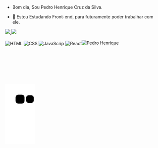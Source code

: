 - Bom dia, Sou Pedro Henrique Cruz da Silva.

- 📕 Estou Estudando Front-end, para futuramente poder trabalhar com ele.

<div>
  <a href="https://github.com/PedroHenriqueCruzdaSilva/Pedro-Henrique-Cruz-da-Silva">
  <img height="180em" src="https://github-readme-stats.vercel.app/api?username=PedroHenriqueCruzdaSilva&show_icons=true&theme=dark">
  <img height="180em" src="https://github-readme-stats.vercel.app/api/top-langs/?username=PedroHenriqueCruzdaSilva&theme=dark">
</div>
  
  <div style="display: inline-block"><br>
    <img align="center" alt="HTML" height="auto" width="auto" src="https://img.shields.io/badge/HTML-239120?style=for-the-badge&logo=html5&logoColor=white">
    <img align="center" alt="CSS" height="auto" width="auto" src="https://img.shields.io/badge/CSS-239120?&style=for-the-badge&logo=css3&logoColor=white">
    <img align="center" alt="JavaScrip" height="auto" width="auto" src="https://img.shields.io/badge/JavaScript-323330?style=for-the-badge&logo=javascript&logoColor=F7DF1E">
    <img align="center" alt="React" height="auto" width="auto" src="https://img.shields.io/badge/React-20232A?style=for-the-badge&logo=react&logoColor=61DAFB">
    <img width="128px" height="128px" align="right" alt="Pedro Henrique" src="https://picrew.me/shareImg/org/202207/166929_IzlewNhu.png">
  </div>
  
   ![Snake animation](https://github.com/rafaballerini/rafaballerini/blob/output/github-contribution-grid-snake.svg)
